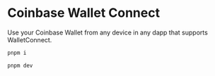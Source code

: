 # Coinbase Wallet Connect

Use your Coinbase Wallet from any device in any dapp that supports WalletConnect.

```bash
pnpm i

pnpm dev
```
